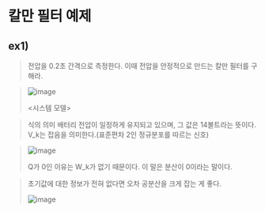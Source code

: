 # 칼만 필터 예제

## ex1)

>전압을 0.2초 간격으로 측정한다. 이때 전압을 안정적으로 만드는 칼만 필터를 구해라.

> ![image](https://user-images.githubusercontent.com/65435447/165508030-fdfd41d0-3c72-4257-ba8d-6b94d6cdacf0.png)
> 
> <시스템 모델>

> 식의 의미 배터리 전압이 일정하게 유지되고 있으며, 그 값은 14볼트라는 뜻이다. V_k는 잡음을 의미한다.(표준편차 2인 정규분포를 따르는 신호)

> ![image](https://user-images.githubusercontent.com/65435447/165509443-bff55886-ee49-4d95-98f3-0d13f5df0fb3.png)
> 
> Q가 0인 이유는 W_k가 없기 때문이다. 이 말은 분산이 0이라는 말이다.

> 초기값에 대한 정보가 전혀 없다면 오차 공분산을 크게 잡는 게 좋다.
> 
> ![image](https://user-images.githubusercontent.com/65435447/165509740-35ed3de5-3caf-4b42-badc-e7a2d0bc7714.png)



